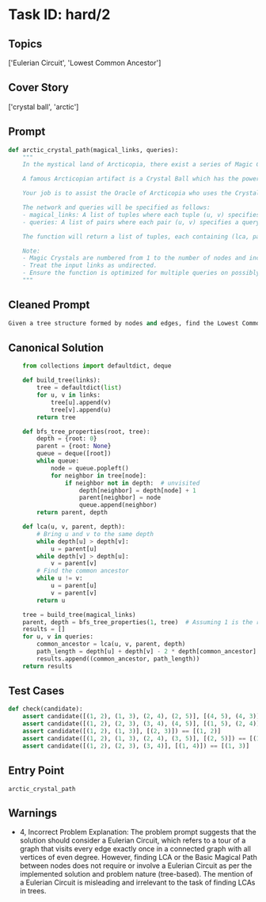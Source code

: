 # Task ID: hard/2

## Topics

['Eulerian Circuit', 'Lowest Common Ancestor']

## Cover Story

['crystal ball', 'arctic']

## Prompt

```python
def arctic_crystal_path(magical_links, queries):
    """
    In the mystical land of Arcticopia, there exist a series of Magic Crystals connected by Magical Links. These Magic Crystals and their Magical Links form a unique magical network where every Magic Crystal (node) can be reached from any other through exactly one continuous path made of Magical Links (i.e., the network forms a Tree structure).

    A famous Arcticopian artifact is a Crystal Ball which has the power to show the path between any two Magic Crystals in the form of a Eulerian Circuit (a path visiting each Magical Link exactly once).

    Your job is to assist the Oracle of Arcticopia who uses the Crystal Ball, by calculating for each query the Lowest Common Ancestor (LCA) of two given Magic Crystals and also the length of the Basic Magical Path (the direct path between these two crystals not considering Eulerian circuit) between them.

    The network and queries will be specified as follows:
    - magical_links: A list of tuples where each tuple (u, v) specifies a Magical Link between Magic Crystals u and v.
    - queries: A list of pairs where each pair (u, v) specifies a query to find the LCA and the Basic Magical Path length between Magic Crystals u and v.

    The function will return a list of tuples, each containing (lca, path_length) for each query.

    Note:
    - Magic Crystals are numbered from 1 to the number of nodes and include all numbers in this range.
    - Treat the input links as undirected.
    - Ensure the function is optimized for multiple queries on possibly large-sized trees.
    """

```

## Cleaned Prompt

```python
Given a tree structure formed by nodes and edges, find the Lowest Common Ancestor (LCA) and the direct path length between given pairs of nodes.
```

## Canonical Solution

```python
    from collections import defaultdict, deque

    def build_tree(links):
        tree = defaultdict(list)
        for u, v in links:
            tree[u].append(v)
            tree[v].append(u)
        return tree

    def bfs_tree_properties(root, tree):
        depth = {root: 0}
        parent = {root: None}
        queue = deque([root])
        while queue:
            node = queue.popleft()
            for neighbor in tree[node]:
                if neighbor not in depth:  # unvisited
                    depth[neighbor] = depth[node] + 1
                    parent[neighbor] = node
                    queue.append(neighbor)
        return parent, depth

    def lca(u, v, parent, depth):
        # Bring u and v to the same depth
        while depth[u] > depth[v]:
            u = parent[u]
        while depth[v] > depth[u]:
            v = parent[v]
        # Find the common ancestor
        while u != v:
            u = parent[u]
            v = parent[v]
        return u

    tree = build_tree(magical_links)
    parent, depth = bfs_tree_properties(1, tree)  # Assuming 1 is the root
    results = []
    for u, v in queries:
        common_ancestor = lca(u, v, parent, depth)
        path_length = depth[u] + depth[v] - 2 * depth[common_ancestor]
        results.append((common_ancestor, path_length))
    return results
```

## Test Cases

```python
def check(candidate):
    assert candidate([(1, 2), (1, 3), (2, 4), (2, 5)], [(4, 5), (4, 3)]) == [(2, 2), (1, 3)]
    assert candidate([(1, 2), (2, 3), (3, 4), (4, 5)], [(1, 5), (2, 4)]) == [(1, 4), (2, 2)]
    assert candidate([(1, 2), (1, 3)], [(2, 3)]) == [(1, 2)]
    assert candidate([(1, 2), (1, 3), (2, 4), (3, 5)], [(2, 5)]) == [(1, 3)]
    assert candidate([(1, 2), (2, 3), (3, 4)], [(1, 4)]) == [(1, 3)]
```

## Entry Point

`arctic_crystal_path`

## Warnings

- 4, Incorrect Problem Explanation: The problem prompt suggests that the solution should consider a Eulerian Circuit, which refers to a tour of a graph that visits every edge exactly once in a connected graph with all vertices of even degree. However, finding LCA or the Basic Magical Path between nodes does not require or involve a Eulerian Circuit as per the implemented solution and problem nature (tree-based). The mention of a Eulerian Circuit is misleading and irrelevant to the task of finding LCAs in trees.

